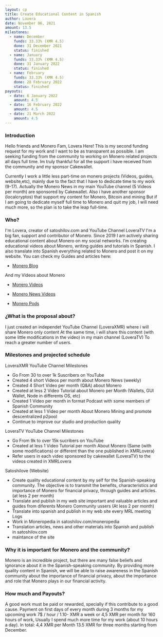 ```yaml
---
layout: cp
title: Create Educational Content in Spanish
author: Lovera
date: November 06, 2021
amount: 13.5
milestones:
  - name: December
    funds: 33.33% (XMR 4.5)
    done: 31 December 2021
    status: finished
  - name: January
    funds: 33.33% (XMR 4.5)
    done: 31 January 2022
    status: finished
  - name: February
    funds: 33.33% (XMR 4.5)
    done: 28 February 2022
    status: finished
payouts:
  - date: 6 January 2022
    amount: 4.5
  - date: 16 February 2022
    amount: 4.5
  - date: 21 March 2022
    amount: 4.5
---
```


### Introduction

Hello friends and Monero Fam, Lovera Here!
This is my second funding request for my work and I want to be as transparent as possible.
I am seeking funding from the community to working on Monero related projects all days full time. 
Im truly thankful for all the support i have received from the community and my sponsor Cakewallet.

Currently I work a little less part-time on monero projects (Videos, guides, website,etc), mainly due to the fact that 
I have to dedicate time to my work (9-17). Actually the Monero News in my main YouTube channel (5 Videos per month) are 
sponsored by Cakewallet. Also i have another sponsor (localcryptos) that support my content for Monero, Bitcoin and mining
But if I am going to dedicate myself full time to Monero and quit my job, I will need much more, so the plan is to take the 
leap full-time.

### Who?
I'm Lovera, creator of satoshilov.com and YouTube Channel LoveraTV
I'm a big fan, support and contributor of Monero. 
Since 2019 I am actively sharing educational content about Monero on my social networks. I’m creating educational videos about Monero, writing guides and tutorials in Spanish. I also translate into Spanish everything related to Monero and post it on my website.
You can check my Guides and articles here:

* [Monero Blog](https://satoshilov.com/monero/)  

And my Videos about Monero

* [Monero Videos](https://youtube.com/playlist?list=PLGX_LoM5yemgt3ppLXvNBKYf6IuFI7BPS)

* [Monero News Videos](https://youtube.com/playlist?list=PLGX_LoM5yemgVhlwCEn_Z5m0LPMxQgNZj)

* [Monero Pods](https://youtube.com/playlist?list=PLGX_LoM5yemhq5KMyPeUr6JzJSqkqjzHL)


### ¿What is the proposal about?
I just created an independet YouTube Channel (LoveraXMR) where i will share Monero only content
At the same time, i will share this content (with some little modifications in the video) in my main channel (LoveraTV) 
To reach a greater number of users. 

### Milestones and projected schedule

LoveraXMR YouTube Channel
Milestones
* Go From 30 to over 1k Suscribers on YouTube
* Created 4 short Videos per month about Monero News (weekly)
* Created 4 Short Video per month (Q&A) about Monero
* Created at less 2 Video Tutorial about Monero per Month (Wallets, GUI Wallet, Node in differents OS, etc)
* Created 1 Video per month in format Podcast with some members of Spanish Community
* Created at less 1 Video per month About Monero Mining and promote descentralized p2pool 
* Continue to improve our studio and production quality

LoveraTV YouTube Channel 
Milestones
* Go From 9k to over 15k sucribers on YouTube
* Created at less 1 Video Tutorial per month About Monero (Same (with some modifications) or different than the one published
 in XMRLovera)
* Refer users in each video sponsored by cakewallet (LoveraTV) to the videos created in XMRLovera


Satoshilove (Website)
* Create quality educational content by my self for the Spanish-speaking community. The objective is to transmit the benefits, 
characteristics and importance of Monero for financial privacy, through guides and articles. (at less 2 per month)
* Translate and publish in my web site important and valuable articles and guides from diferents Monero Community ussers (At less 2 per month)
* Translate into spanish and publish in my web site every MRL meeting Logs 
* Work in Moneropedia in satoshilov.com/moneropedia 
* Translation articles, news and other materials into Spanish and publish in satoshilov.com
* maintance of the site 

### Why it is important for Monero and the community?

Monero is an incredible project, but there are many false beliefs and ignorance about it in the Spanish-speaking community. By 
providing more quality content in Spanish, we will be able to raise awareness in the Spanish community about the importance of 
financial privacy, about the importance and role that Monero plays in our financial activity.

### How much and Payouts?

A good work must be paid or rewarded, specially if this contribute to a good cause. Payment on first days of every month during 3 months for my upcoming work 
7$ / hour / 1.10- XMR a week or 4,5 XMR per month for 160 hours of work, Usually I spend much more time for my work
 (about 10 hours a day).
 In total: 4,4 XMR per Month 13.5 XMR for three months starting from December.
